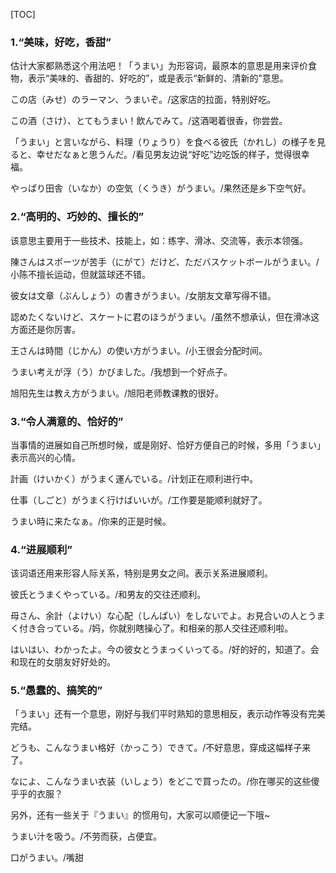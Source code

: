 [TOC]

### 1.“美味，好吃，香甜”

估计大家都熟悉这个用法吧！「うまい」为形容词，最原本的意思是用来评价食物，表示“美味的、香甜的、好吃的”，或是表示“新鲜的、清新的”意思。

この店（みせ）のラーマン、うまいぞ。/这家店的拉面，特别好吃。

この酒（さけ）、とてもうまい！飲んでみて。/这酒喝着很香，你尝尝。

「うまい」と言いながら、料理（りょうり）を食べる彼氏（かれし）の様子を見ると、幸せだなぁと思うんだ。/看见男友边说“好吃”边吃饭的样子，觉得很幸福。

やっぱり田舎（いなか）の空気（くうき）がうまい。/果然还是乡下空气好。



### 2.“高明的、巧妙的、擅长的”

该意思主要用于一些技术、技能上，如：练字、滑冰、交流等，表示本领强。

陳さんはスポーツが苦手（にがて）だけど、ただバスケットボールがうまい。/小陈不擅长运动，但就篮球还不错。

彼女は文章（ぶんしょう）の書きがうまい。/女朋友文章写得不错。

認めたくないけど、スケートに君のほうがうまい。/虽然不想承认，但在滑冰这方面还是你厉害。

王さんは時間（じかん）の使い方がうまい。/小王很会分配时间。

うまい考えが浮（う）かびました。/我想到一个好点子。

旭阳先生は教え方がうまい。/旭阳老师教课教的很好。



### 3.“令人满意的、恰好的”

当事情的进展如自己所想时候，或是刚好、恰好方便自己的时候，多用「うまい」表示高兴的心情。

計画（けいかく）がうまく運んでいる。/计划正在顺利进行中。

仕事（しごと）がうまく行けばいいが。/工作要是能顺利就好了。

うまい時に来たなぁ。/你来的正是时候。



### 4.“进展顺利”

该词语还用来形容人际关系，特别是男女之间。表示关系进展顺利。

彼氏とうまくやっている。/和男友的交往还顺利。

母さん、余計（よけい）な心配（しんぱい）をしないでよ。お見合いの人とうまく付き合っている。/妈，你就别瞎操心了。和相亲的那人交往还顺利啦。

はいはい、わかったよ。今の彼女とうまっくいってる。/好的好的，知道了。会和现在的女朋友好好处的。



### 5.“愚蠢的、搞笑的”

「うまい」还有一个意思，刚好与我们平时熟知的意思相反，表示动作等没有完美完结。

どうも、こんなうまい格好（かっこう）できて。/不好意思，穿成这幅样子来了。

なによ、こんなうまい衣装（いしょう）をどこで買ったの。/你在哪买的这些傻乎乎的衣服？

另外，还有一些关于『うまい』的惯用句，大家可以顺便记一下哦~

うまい汁を吸う。/不劳而获，占便宜。

口がうまい。/嘴甜
